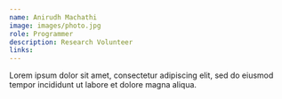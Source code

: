 ```yaml
---
name: Anirudh Machathi
image: images/photo.jpg
role: Programmer
description: Research Volunteer
links:
---
```


Lorem ipsum dolor sit amet, consectetur adipiscing elit, sed do eiusmod tempor incididunt ut labore et dolore magna aliqua.
